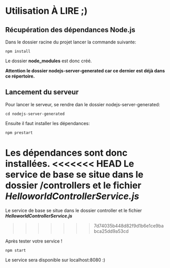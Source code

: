 # Utilisation À LIRE ;) 
## Récupération des dépendances Node.js

Dans le dossier racine du projet lancer la commande suivante: 
```
npm install
```

Le dossier **node_modules** est donc créé. 

**Attention le dossier nodejs-server-generated car ce dernier est déjà dans ce répertoire.**

## Lancement du serveur

Pour lancer le serveur, se rendre dan le dossier nodejs-server-generated: 
```
cd nodejs-server-generated 
```

Ensuite il faut installer les dépendances: 
```
npm prestart
```

Les dépendances sont donc installées. 
<<<<<<< HEAD
Le service de base se situe dans le dossier **/controllers** et le fichier ***HelloworldControllerService.js***
=======
Le service de base se situe dans le dossier controller et le fichier ***HelloworldControllerService.js***
>>>>>>> 7d74035b448d82f9d1b6e1ce9babca25dd9a53cd

Après tester votre service ! 

```
npm start
```

Le service sera disponible sur localhost:8080 :)